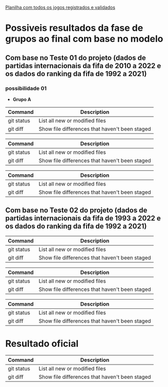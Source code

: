 
[Planilha com todos os jogos registrados e validados](https://docs.google.com/spreadsheets/d/1_nwWn_2r7o1AM9Pg9V7PDdNuGiY0RsyS9BeFYSJlymo/edit#gid=0) 

# Possiveis resultados da fase de grupos ao final com base no modelo

## Com base no Teste 01 do projeto (dados de partidas internacionais da fifa de 2010 a 2022 e os dados do ranking da fifa de 1992 a 2021)

### possibilidade 01 

* **Grupo A**


| Command | Description |
| --- | --- |
| git status | List all new or modified files |
| git diff | Show file differences that haven't been staged |


| Command | Description |
| --- | --- |
| git status | List all new or modified files |
| git diff | Show file differences that haven't been staged |


| Command | Description |
| --- | --- |
| git status | List all new or modified files |
| git diff | Show file differences that haven't been staged |



## Com base no Teste 02 do projeto (dados de partidas internacionais da fifa de 1993 a 2022 e os dados do ranking da fifa de 1992 a 2021)


| Command | Description |
| --- | --- |
| git status | List all new or modified files |
| git diff | Show file differences that haven't been staged |


| Command | Description |
| --- | --- |
| git status | List all new or modified files |
| git diff | Show file differences that haven't been staged |


| Command | Description |
| --- | --- |
| git status | List all new or modified files |
| git diff | Show file differences that haven't been staged |

# Resultado oficial

| Command | Description |
| --- | --- |
| git status | List all new or modified files |
| git diff | Show file differences that haven't been staged |
